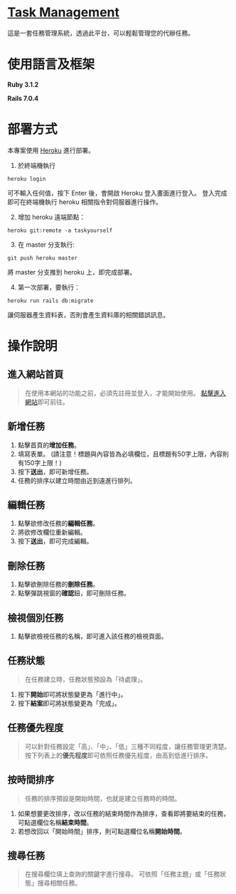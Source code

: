 # [Task Management](https://taskyourself.herokuapp.com/)

這是一套任務管理系統，透過此平台，可以輕鬆管理您的代辦任務。

# 使用語言及框架

**Ruby 3.1.2**

**Rails 7.0.4**

# 部署方式
本專案使用 [Heroku](https://id.heroku.com/login) 進行部署。

1. 於終端機執行 
```
heroku login
```
可不輸入任何值，按下 Enter 後，會開啟 Heroku 登入畫面進行登入。
登入完成即可在終端機執行 heroku 相關指令對伺服器進行操作。

2. 增加 heroku 遠端節點：
```
heroku git:remote -a taskyourself
```

3. 在 master 分支執行:
```
git push heroku master
```
將 master 分支推到 heroku 上，即完成部署。

4. 第一次部署，要執行：
```
heroku run rails db:migrate
```
讓伺服器產生資料表，否則會產生資料庫的相關錯誤訊息。

# 操作說明

## 進入網站首頁
>在使用本網站的功能之前，必須先註冊並登入，才能開始使用。
[點擊進入網站](https://taskyourself.herokuapp.com/)即可前往。

## 新增任務
1. 點擊首頁的**增加任務**。
2. 填寫表單。
(請注意！標題與內容皆為必填欄位，且標題有50字上限，內容則有150字上限！)
3. 按下**送出**，即可新增任務。
4. 任務的排序以建立時間由近到遠進行排列。

## 編輯任務
1. 點擊欲修改任務的**編輯任務**。
2. 將欲修改欄位重新編輯。
3. 按下**送出**，即可完成編輯。

## 刪除任務
1. 點擊欲刪除任務的**刪除任務**。
2. 點擊彈跳視窗的**確認**鈕，即可刪除任務。

## 檢視個別任務
1. 點擊欲檢視任務的名稱，即可進入該任務的檢視頁面。

## 任務狀態
>在任務建立時，任務狀態預設為「待處理」。
1. 按下**開始**即可將狀態變更為「進行中」。
2. 按下**結案**即可將狀態變更為「完成」。

## 任務優先程度
>可以針對任務設定「高」、「中」、「低」三種不同程度，讓任務管理更清楚。
>按下列表上的**優先程度**即可依照任務優先程度，由高到低進行排序。

## 按時間排序
>任務的排序預設是開始時間，也就是建立任務時的時間。
1. 如果想要更改排序，改以任務的結束時間作為排序，查看即將要結束的任務，可點選欄位名稱**結束時間**。
2. 若想改回以「開始時間」排序，則可點選欄位名稱**開始時間**。

## 搜尋任務
>在搜尋欄位填上查詢的關鍵字進行搜尋。
>可依照「任務主題」或「任務狀態」搜尋相關任務。